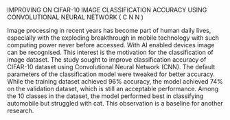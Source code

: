 IMPROVING ON CIFAR-10 IMAGE CLASSIFICATION 
ACCURACY USING CONVOLUTIONAL NEURAL NETWORK
( C N N )

Image processing in recent years has become part of human daily lives, especially with the 
exploding breakthrough in mobile technology with such computing power never before accessed. With 
AI enabled devices image can be recognised. This interest is the motivation for the classification of 
image dataset. The study sought to improve classification accuracy of CIFAR-10 dataset using 
Convolutional Neural Network (CNN). The default parameters of the classification model were tweaked 
for better accuracy. While the training dataset achieved 96% accuracy, the model achieved 74% on the 
validation dataset, which is still an acceptable performance. Among the 10 classes in the dataset, the 
model performed best in classifying automobile but struggled with cat. This observation is a baseline 
for another research.
